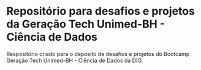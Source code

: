 # Repositório para desafios e projetos da Geração Tech Unimed-BH - Ciência de Dados

Respositório criado para o depósito de desafios e projetos do Bootcamp Geração Tech Unimed-BH - Ciência de Dados da DIO.
